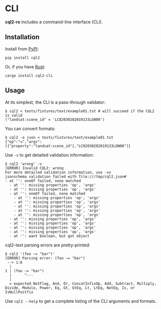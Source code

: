 # CLI

**cql2-rs** includes a command-line interface (CLI).

## Installation

Install from [PyPI](https://pypi.org/project/cql2/):

```shell
pip install cql2
```

Or, if you have [Rust](https://rustup.rs/):

```shell
cargo install cql2-cli
```

## Usage

At its simplest, the CLI is a pass-through validator:

```shell
$ cql2 < tests/fixtures/text/example01.txt # will succeed if the CQL2 is valid
("landsat:scene_id" = 'LC82030282019133LGN00')
```

You can convert formats:

```shell
$ cql2 -o json < tests/fixtures/text/example01.txt
{"op":"=","args":[{"property":"landsat:scene_id"},"LC82030282019133LGN00"]}
```

Use `-v` to get detailed validation information:

```shell
$ cql2 'wrong' -v
[ERROR] Invalid CQL2: wrong
For more detailed validation information, use -vv
jsonschema validation failed with file:///tmp/cql2.json#
- at '': oneOf failed, none matched
  - at '': missing properties 'op', 'args'
  - at '': missing properties 'op', 'args'
  - at '': oneOf failed, none matched
    - at '': missing properties 'op', 'args'
    - at '': missing properties 'op', 'args'
    - at '': missing properties 'op', 'args'
    - at '': missing properties 'op', 'args'
    - at '': missing properties 'op', 'args'
  - at '': missing properties 'op', 'args'
  - at '': missing properties 'op', 'args'
  - at '': missing properties 'op', 'args'
  - at '': missing properties 'op', 'args'
  - at '': want boolean, but got object
```

cql2-text parsing errors are pretty-printed:

```shell
$ cql2 '(foo ~= "bar")'
[ERROR] Parsing error: (foo ~= "bar")
 --> 1:6
  |
1 | (foo ~= "bar")
  |      ^---
  |
  = expected NotFlag, And, Or, ConcatInfixOp, Add, Subtract, Multiply, Divide, Modulo, Power, Eq, Gt, GtEq, Lt, LtEq, NotEq, Is, or IsNullPostfix
```

Use `cql2 --help` to get a complete listing of the CLI arguments and formats.

